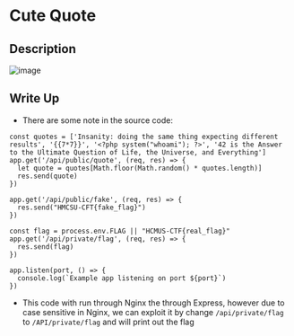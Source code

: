# Cute Quote 

## Description  
![image](https://github.com/KenTranR3/HCMUS-CTF-2023-Quals/blob/main/Web/Cute%20Quote/Description.png)

## Write Up
* There are some note in the source code:
```
const quotes = ['Insanity: doing the same thing expecting different results', '{{7*7}}', '<?php system("whoami"); ?>', '42 is the Answer to the Ultimate Question of Life, the Universe, and Everything']
app.get('/api/public/quote', (req, res) => {
  let quote = quotes[Math.floor(Math.random() * quotes.length)]
  res.send(quote)
})

app.get('/api/public/fake', (req, res) => {
  res.send("HMCSU-CFT{fake_flag}")
})

const flag = process.env.FLAG || "HCMUS-CTF{real_flag}"
app.get('/api/private/flag', (req, res) => {
  res.send(flag)
})

app.listen(port, () => {
  console.log(`Example app listening on port ${port}`)
}) 
```
* This code with run through Nginx the through Express, however due to case sensitive in Nginx, we can exploit it by change `/api/private/flag`
to `/API/private/flag` and will print out the flag